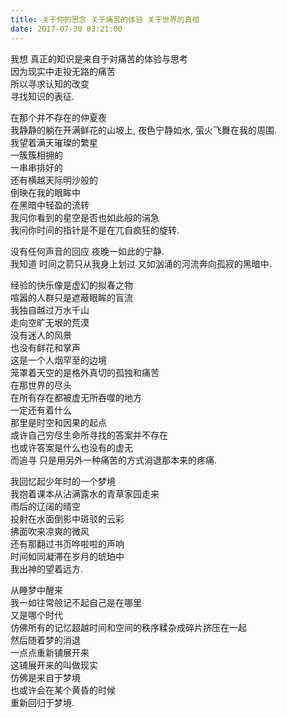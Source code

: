 ```yaml
---
title: 关于你的思念 关于痛苦的体验 关于世界的真相  
date: 2017-07-30 03:21:00
---
```

我想 真正的知识是来自于对痛苦的体验与思考  
因为现实中走投无路的痛苦  
所以寻求认知的改变  
寻找知识的表征.     

在那个并不存在的仲夏夜  
我静静的躺在开满鲜花的山坡上, 夜色宁静如水, 萤火飞舞在我的周围.  
我望着满天璀璨的繁星  
一簇簇相拥的  
一串串排好的  
还有横越天际明沙般的  
倒映在我的眼眸中  
在黑暗中轻盈的流转    
我问你看到的星空是否也如此般的湍急  
我问你时间的指针是不是在兀自疯狂的旋转.   

没有任何声音的回应 夜晚一如此的宁静.  
我知道 时间之箭只从我身上划过 又如汹涌的河流奔向孤寂的黑暗中.  
  
经验的快乐像是虚幻的拟春之物  
喧嚣的人群只是遮蔽眼眸的盲流  
我独自越过万水千山  
走向空旷无垠的荒漠  
没有迷人的风景  
也没有鲜花和掌声  
这是一个人烟罕至的边境  
笼罩着天空的是格外真切的孤独和痛苦   
在那世界的尽头  
在所有存在都被虚无所吞噬的地方  
一定还有着什么  
那里是时空和因果的起点  
或许自己穷尽生命所寻找的答案并不存在   
也或许答案是什么也没有的虚无   
而追寻 只是用另外一种痛苦的方式消退那本来的疼痛.     
 
我回忆起少年时的一个梦境  
我抱着课本从沾满露水的青草家园走来   
雨后的辽阔的晴空   
投射在水面倒影中斑驳的云彩  
拂面吹来凉爽的微风  
还有那翻过书页哗啦啦的声响  
时间如同凝滞在岁月的琥珀中  
我出神的望着远方.   

从睡梦中醒来  
我一如往常般记不起自己是在哪里  
又是哪个时代  
仿佛所有的记忆超越时间和空间的秩序糅杂成碎片挤压在一起   
然后随着梦的消退   
一点点重新铺展开来  
这铺展开来的叫做现实  
仿佛是来自于梦境   
也或许会在某个黄昏的时候  
重新回归于梦境.   

